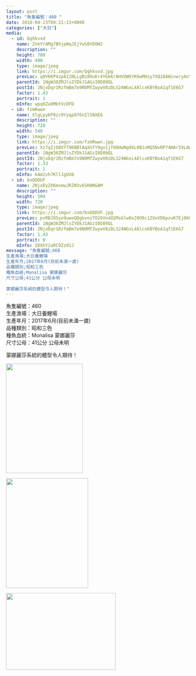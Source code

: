```yaml
---
layout: post
title: "魚隻編號：460 " 
date: 2018-04-23T09:21:13+0000 
categories: ["大日"] 
media:
  - id: Qqhkvxd
    name: ZnkYrAMg7BhjpWqJEjYwS0YDOW2
    description: ""   
    height: 700
    width: 490
    type: image/jpeg
    link: https://i.imgur.com/Qqhkvxd.jpg
    prevLoc: q0V6KP4zpAI2NLLgBz8OuKr4YGkKrAHVOW6YK6wMHzy7XQ18AWinwryAnYn6h5LO0nz3PJt4roJ1QWzniG65ZrEvmyhMQBo8pPNphL38ElWx9ytOEpjzlW1OsjY15j2PApiyqRn1D3wvcwGDPY5D5wT5pv1WgW2MC38OJ05E8ZuDWPODKP2viWYKnoqzKkhZ387MBA7nIR2xLORgxzu471G0gjryTVNLB6YBQ9Hy09v88xrQszJ6mlN
    parentId: 1NgW30ZMJlsZYDkJ1AGzI0D89QL
    postId: 2NjxDqr1RzfmBm7o9N0MfZwywV8zDLS24WGxL4AlcxKBYBoA1qf1E6G7
    factor: 1.43
    portrait: 1
    mInfo: wpq6Za8MbtVcDFD
  - id: fzmRwwn
    name: XlgLpyKP8zc9Yyqp076nIl5NXE6
    description: ""   
    height: 720
    width: 540
    type: image/jpeg
    link: https://i.imgur.com/fzmRwwn.jpg
    prevLoc: Xz7qZjO8XYT9KBBlAqXnTY9gx1jY9OHwNg0kL0B1uMQ5NvRP74HAr3VLAWAvILn2mlOQzyIRo7A4P193UjEMwgEGB7s8AGzLWKz4IvojX4kGlyHYo2pYzm0GtgJ3Ex4EoLURNwwq4ZXxiY905MvnGvtjWMXkDxg7cYW2zYRqEmFNPPDJXlz2FgYMWzz3KxCmq0Lxz65KUYGOywEv22UGXvNM655gfpmp04LB83i3y8xr2D5zCxVY3QN7qYCzLKVG7ywECoN
    parentId: 1NgW30ZMJlsZYDkJ1AGzI0D89QL
    postId: 2NjxDqr1RzfmBm7o9N0MfZwywV8zDLS24WGxL4AlcxKBYBoA1qf1E6G7
    factor: 1.33
    portrait: 1
    mInfo: kAm2vh7KllJgUU8
  - id: bxQODUF
    name: 2NjxDyZXKmsmwJRZN3v6SKWNGAM
    description: ""   
    height: 504
    width: 720
    type: image/jpeg
    link: https://i.imgur.com/bxQODUF.jpg
    prevLoc: pvRBJO5yo9uwoQQgkvnzTO26Vn4O2MsGlw0x20O9c1ZXoVD6pzuK7Ej8K0KDczko0NGwjBFKRy83MAlLS8DwxR3p0ocD4J6LKnPoFw562KGN3pHXOyOpxYWViExwlLEZljsxyoyO3jlZsnQkJ73n4jur5JEwyBgWhmkrEmOp4zI7NNO50Q4BH9gEZllK0wfYV5vN2VZ6SQkr4557lBfVxYV5Z3Bgs1QBjokXG2tXBpqX3W4QFnxBYk4zWVS9BALPQpP8s9p
    parentId: 1NgW30ZMJlsZYDkJ1AGzI0D89QL
    postId: 2NjxDqr1RzfmBm7o9N0MfZwywV8zDLS24WGxL4AlcxKBYBoA1qf1E6G7
    factor: 1.43
    portrait: 0
    mInfo: IDXhY2aRC9Zz01J
message: "魚隻編號;460  
生產漁場;大日養鯉場  
生產年月;2017年6月(目前未滿一歲)  
品種類別;昭和三色  
種魚血統;Monalisa 蒙娜麗莎  
尺寸公母;41公分 公母未明  
  
蒙娜麗莎系統的體型令人期待！"
---
```


魚隻編號：460  
生產漁場：大日養鯉場  
生產年月：2017年6月(目前未滿一歲)  
品種類別：昭和三色  
種魚血統：Monalisa 蒙娜麗莎  
尺寸公母：41公分 公母未明  
  
蒙娜麗莎系統的體型令人期待！


[//]: #media:  
<a href="https://i.imgur.com/Qqhkvxd.jpg"><img src="https://i.imgur.com/Qqhkvxd.jpg" height="300" width="210" /></a> 
  

<a href="https://i.imgur.com/fzmRwwn.jpg"><img src="https://i.imgur.com/fzmRwwn.jpg" height="300" width="225" /></a> 
  

<a href="https://i.imgur.com/bxQODUF.jpg"><img src="https://i.imgur.com/bxQODUF.jpg" height="210" width="300" /></a> 
 
